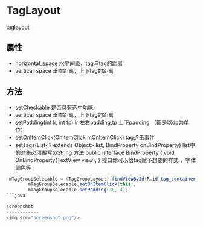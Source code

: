 # TagLayout
taglayout

属性
------------
* horizontal_space 水平间距，tag与tag的距离
* vertical_space 垂直距离，上下tag的距离

方法
------------
* setCheckable 是否具有选中功能
* vertical_space 垂直距离，上下tag的距离
* setPadding(int lr, int tp)  lr 左右padding,tp 上下padding （都是以dp为单位）
* setOnItemClick(OnItemClick mOnItemClick)   tag点击事件
* setTags(List<? extends Object> list, BindProperty onBindProperty)  list中的对象必须覆写toString 方法
 public interface BindProperty {
        void OnBindProperty(TextView view);
    }
    接口你可以给tag赋予想要的样式 ，字体颜色等
   
    
```java
 mTagGroupSelecable = (TagGroupLayout) findViewById(R.id.tag_container_selectable);
        mTagGroupSelecable.setOnItemClick(this);
        mTagGroupSelecable.setPadding(30, 4);
```java

screenshot
------------
<img src="screenshot.png"/>
